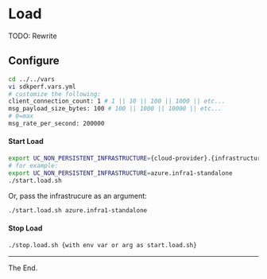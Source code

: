 # Load


TODO: Rewrite

## Configure
````bash
cd ../../vars
vi sdkperf.vars.yml
# customize the following:
client_connection_count: 1 # 1 || 10 || 100 || 1000 || etc...
msg_payload_size_bytes: 100 # 100 || 1000 || 10000 || etc...
# 0=max
msg_rate_per_second: 200000
````

#### Start Load
````bash
export UC_NON_PERSISTENT_INFRASTRUCTURE={cloud-provider}.{infrastructure-id}
# for example:
export UC_NON_PERSISTENT_INFRASTRUCTURE=azure.infra1-standalone
./start.load.sh
````
Or, pass the infrastrucure as an argument:
````bash
./start.load.sh azure.infra1-standalone
````
#### Stop Load

````bash
./stop.load.sh {with env var or arg as start.load.sh}
````


---
The End.
